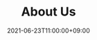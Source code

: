 ---
title: "About Us"
date: 2021-06-23T11:00:00+09:00
heading : "東大PassPortはUT Innovatorsによるグループです"
description : "「情報を、すべての人に」をモットーに。"
expertise_title1: "何をしているの？"
expertise_sectors1: ["東大生による、東大を目指すのに役立つ情報発信","全ての受験生から保護者様まで、様々な方に楽しんでいただけ、将来のためになるようなコンテンツを発信していきます。"]
expertise_title2: "東大生によるインタラクティブなイベント"
expertise_sectors2: ["小学生、中学生、高校生、浪人生、保護者様それぞれの方を対象にした、質問もできるテーマ別のイベントを企画しております。8月を予定しております。"]
expertise_title3: "東大生と少人数で話す、なんでも相談会"
expertise_sectors3: ["受験相談から、モチベーションを高めたい方まで、どなたでもお越しください！私たちの持つ情報、経験を総動員して誠意を持って対応させていただきます。"]
---